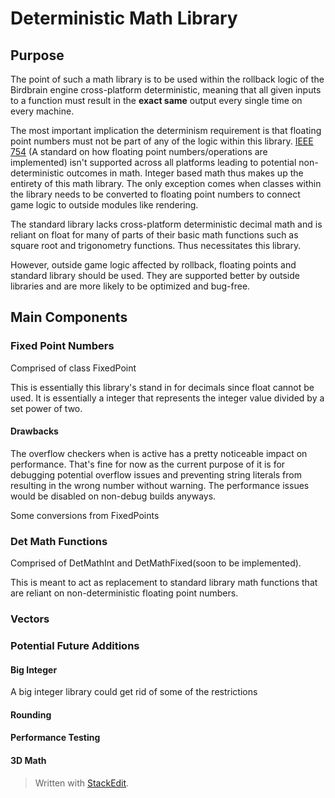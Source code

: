 
#  Deterministic Math Library
## Purpose
The point of such a math library is to be used within the rollback logic of the Birdbrain engine cross-platform deterministic, meaning that all given inputs to a function must result in the **exact same** output every single time on every machine. 

The most important implication the determinism requirement is that floating point numbers must not be part of any of the logic within this library. [IEEE 754](https://en.wikipedia.org/wiki/IEEE_754) (A standard on how floating point numbers/operations are implemented) isn't supported across all platforms leading to potential non-deterministic outcomes in math. Integer based math thus makes up the entirety of this math library. The only exception comes when classes within the library needs to be converted to floating point numbers to connect game logic to outside modules like rendering.

The standard library lacks cross-platform deterministic decimal math and is reliant on float for many of parts of their basic math functions such as square root and trigonometry functions. Thus necessitates this library.

However, outside game logic affected by rollback, floating points and standard library should be used. They are supported better by outside libraries and are more likely to be optimized and bug-free.

## Main Components

###  Fixed Point Numbers
Comprised of class FixedPoint

This is essentially this library's stand in for decimals since float cannot be used.
It is essentially a integer that represents the integer value divided by a set power of two.

#### Drawbacks
The overflow checkers when is active has a pretty noticeable impact on performance.
That's fine for now as the current purpose of it is for debugging potential overflow issues and preventing string literals from resulting in the wrong number without warning. The performance issues would be disabled on non-debug builds anyways.



Some conversions from FixedPoints 
###  Det Math Functions
Comprised of DetMathInt and DetMathFixed(soon to be implemented).

This is meant to act as replacement to standard library math functions that are reliant on non-deterministic floating point numbers.

###  Vectors

###  Potential Future Additions
#### Big Integer
A big integer library could get rid of some of the restrictions
#### Rounding
#### Performance Testing
#### 3D Math


> Written with [StackEdit](https://stackedit.io/).